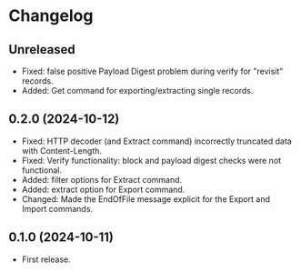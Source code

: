 # Changelog

## Unreleased

* Fixed: false positive Payload Digest problem during verify for "revisit" records.
* Added: Get command for exporting/extracting single records.

## 0.2.0 (2024-10-12)

* Fixed: HTTP decoder (and Extract command) incorrectly truncated data with Content-Length.
* Fixed: Verify functionality: block and payload digest checks were not functional.
* Added: filter options for Extract command.
* Added: extract option for Export command.
* Changed: Made the EndOfFile message explicit for the Export and Import commands.

## 0.1.0 (2024-10-11)

* First release.